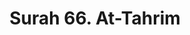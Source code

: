 ---
title       : "Surah 66. At-Tahrim"
DATE        : 7/25/2018 9:18:18 AM
draft       : false
TYPE        : "quran"

BookCode    : "ARB"
SurahNumber : "66"
TotalAyah   : "12"
---